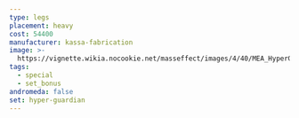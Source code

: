 ```yaml
---
type: legs
placement: heavy
cost: 54400
manufacturer: kassa-fabrication
image: >-
  https://vignette.wikia.nocookie.net/masseffect/images/4/40/MEA_HyperGuardian_Legs.png/revision/latest/scale-to-width-down/350?cb=20180505031245
tags:
  - special
  - set_bonus
andromeda: false
set: hyper-guardian
---
```

